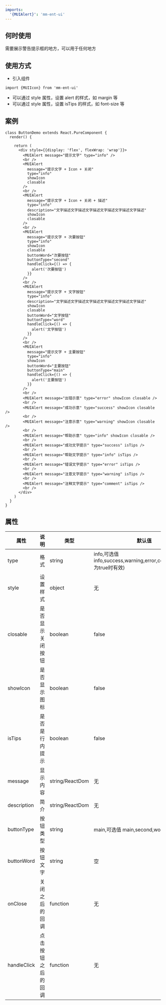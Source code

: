 ```yaml
---
imports:
  '{MUIAlert}': 'mm-ent-ui'
---
```


## 何时使用

需要展示警告提示框的地方，可以用于任何地方

## 使用方式

- 引入组件

```render javascript
import {MUIIcon} from 'mm-ent-ui'
```

- 可以通过 style 属性，设置 alert 的样式，如 margin 等
- 可以通过 style 属性，设置 isTips 的样式，如 font-size 等

## 案例

```render html
class ButtonDemo extends React.PureComponent {
  render() {
    
    return (
      <div style={{display: 'flex', flexWrap: 'wrap'}}>
        <MUIAlert message="提示文字" type="info" />
        <br />
        <MUIAlert
          message="提示文字 + Icon + 关闭"
          type="info"
          showIcon
          closable
        />
        <br />
        <MUIAlert
          message="提示文字 + Icon + 关闭 + 描述"
          type="info"
          description="文字描述文字描述文字描述文字描述文字描述文字描述"
          showIcon
          closable
        />
        <br />
        <MUIAlert
          message="提示文字 + 次要按钮"
          type="info"
          showIcon
          closable
          buttonWord="次要按钮"
          buttonType="second"
          handleClick={() => {
            alert('次要按钮')
          }}
        />
        <br />
        <MUIAlert
          message="提示文字 + 文字按钮"
          type="info"
          description="文字描述文字描述文字描述文字描述文字描述文字描述"
          showIcon
          closable
          buttonWord="文字按钮"
          buttonType="word"
          handleClick={() => {
            alert('文字按钮')
          }}
        />
        <br />
        <MUIAlert
          message="提示文字 + 主要按钮"
          type="info"
          showIcon
          buttonWord="主要按钮"
          buttonType="main"
          handleClick={() => {
            alert('主要按钮')
          }}
        />
        <br />
        <MUIAlert message="出错示意" type="error" showIcon closable />
        <br />
        <MUIAlert message="成功示意" type="success" showIcon closable />
        <br />
        <MUIAlert message="注意示意" type="warning" showIcon closable />
        <br />
        <MUIAlert message="帮助示意" type="info" showIcon closable />
        <br />
        <MUIAlert message="成功文字提示" type="success" isTips />
        <br />
        <MUIAlert message="帮助文字提示" type="info" isTips />
        <br />
        <MUIAlert message="错误文字提示" type="error" isTips />
        <br />
        <MUIAlert message="注意文字提示" type="warning" isTips />
        <br />
        <MUIAlert message="注释文字提示" type="comment" isTips />
        <br />
      </div>
    )
  }
}
```

## 属性

| 属性         | 说明           | 类型             | 默认值                                                              |
| ----------- | -------------- | --------------- | ------------------------------------------------------------------ |
| type        | 格式            | string          | info,可选值 info,success,warning,error,comment(isTips为true时有效)   |
| style       | 设置样式        | object           | 无                                                                 |
| closable    | 是否显示关闭按钮  | boolean         | false                                                              |
| showIcon    | 是否显示图标      | boolean         | false                                                              |
| isTips      | 是否是行内提示    | boolean         | false                                                              |
| message     | 显示内容         | string/ReactDom | 无                                                                 |
| description | 简介            | string/ReactDom  | 无                                                                 |
| buttonType  | 按钮类型        | string            | main,可选值 main,second,word                                       |
| buttonWord  | 按钮文字        | string            | 空                                                                |
| onClose     | 关闭之后的回调    | function         | 无                                                                |
| handleClick | 点击按钮之后的回调 | function         | 无                                                                |